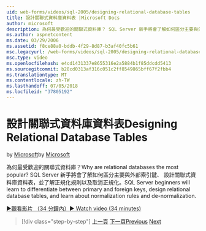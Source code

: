 ```yaml
---
uid: web-forms/videos/sql-2005/designing-relational-database-tables
title: 設計關聯式資料庫資料表 |Microsoft Docs
author: microsoft
description: 為何最受歡迎的關聯式資料庫？ SQL Server 新手將會了解如何區分主要與外部索引鍵中，設計關聯式資料庫...
ms.author: aspnetcontent
ms.date: 03/29/2006
ms.assetid: f8ce88a0-bddb-4f29-8d87-b3af40fc5b61
msc.legacyurl: /web-forms/videos/sql-2005/designing-relational-database-tables
msc.type: video
ms.openlocfilehash: e4cd1431337e8655316e2a5884b1f85ddcdd5413
ms.sourcegitcommit: b28cd0313af316c051c2ff8549865bff67f2fbb4
ms.translationtype: MT
ms.contentlocale: zh-TW
ms.lasthandoff: 07/05/2018
ms.locfileid: "37805192"
---
```

<a name="designing-relational-database-tables"></a><span data-ttu-id="9aaf7-104">設計關聯式資料庫資料表</span><span class="sxs-lookup"><span data-stu-id="9aaf7-104">Designing Relational Database Tables</span></span>
====================
<span data-ttu-id="9aaf7-105">by [Microsoft](https://github.com/microsoft)</span><span class="sxs-lookup"><span data-stu-id="9aaf7-105">by [Microsoft](https://github.com/microsoft)</span></span>

<span data-ttu-id="9aaf7-106">為何最受歡迎的關聯式資料庫？</span><span class="sxs-lookup"><span data-stu-id="9aaf7-106">Why are relational databases the most popular?</span></span> <span data-ttu-id="9aaf7-107">SQL Server 新手將會了解如何區分主要與外部索引鍵、 設計關聯式資料庫資料表，並了解正規化規則以及取消正規化。</span><span class="sxs-lookup"><span data-stu-id="9aaf7-107">SQL Server beginners will learn to differentiate between primary and foreign keys, design relational database tables, and learn about normalization rules and de-normalization.</span></span>

[<span data-ttu-id="9aaf7-108">&#9654;觀看影片 （34 分鐘內）</span><span class="sxs-lookup"><span data-stu-id="9aaf7-108">&#9654; Watch video (34 minutes)</span></span>](https://channel9.msdn.com/Blogs/ASP-NET-Site-Videos/designing-relational-database-tables)

> [!div class="step-by-step"]
> <span data-ttu-id="9aaf7-109">[上一頁](more-about-column-data-types-and-other-properties.md)
> [下一頁](manipulating-database-data.md)</span><span class="sxs-lookup"><span data-stu-id="9aaf7-109">[Previous](more-about-column-data-types-and-other-properties.md)
[Next](manipulating-database-data.md)</span></span>
